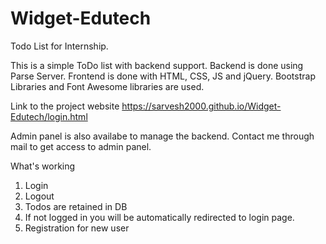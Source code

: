 # Widget-Edutech
Todo List for Internship. 

This is a simple ToDo list with backend support.
Backend is done using Parse Server.
Frontend is done with HTML, CSS, JS and jQuery.
Bootstrap Libraries and Font Awesome libraries are used.

Link to the project website
https://sarvesh2000.github.io/Widget-Edutech/login.html

Admin panel is also availabe to manage the backend.
Contact me through mail to get access to admin panel.

What's working
1. Login
2. Logout
3. Todos are retained in DB
4. If not logged in you will be automatically redirected to login page.
5. Registration for new user
